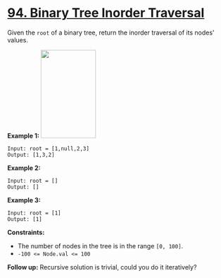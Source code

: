 # [94. Binary Tree Inorder Traversal](https://leetcode.com/problems/binary-tree-inorder-traversal/description/)

Given the `root` of a binary tree, return the inorder traversal of its nodes' values.

**Example 1:** 
<img alt="" src="https://assets.leetcode.com/uploads/2020/09/15/inorder_1.jpg" style="width: 125px; height: 200px;">

```
Input: root = [1,null,2,3]
Output: [1,3,2]
```

**Example 2:** 

```
Input: root = []
Output: []
```

**Example 3:** 

```
Input: root = [1]
Output: [1]
```

**Constraints:** 

- The number of nodes in the tree is in the range `[0, 100]`.
- `-100 <= Node.val <= 100`

**Follow up:**  Recursive solution is trivial, could you do it iteratively?